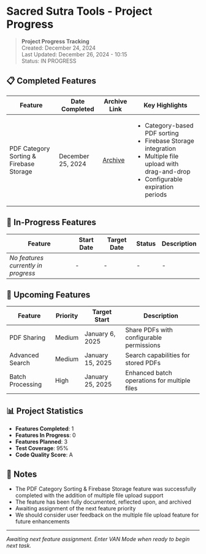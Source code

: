 # Sacred Sutra Tools - Project Progress

> **Project Progress Tracking**  
> Created: December 24, 2024  
> Last Updated: December 26, 2024 - 10:15  
> Status: IN PROGRESS

## 📋 Completed Features

| Feature | Date Completed | Archive Link | Key Highlights |
|---------|----------------|--------------|---------------|
| PDF Category Sorting & Firebase Storage | December 25, 2024 | [Archive](memory-bank/archive/archive-pdf-category-sorting-storage.md) | <ul><li>Category-based PDF sorting</li><li>Firebase Storage integration</li><li>Multiple file upload with drag-and-drop</li><li>Configurable expiration periods</li></ul> |

## 🚧 In-Progress Features

| Feature | Start Date | Target Date | Status | Description |
|---------|------------|-------------|--------|-------------|
| *No features currently in progress* | - | - | - | - |

## 📅 Upcoming Features

| Feature | Priority | Target Start | Description |
|---------|----------|-------------|-------------|
| PDF Sharing | Medium | January 6, 2025 | Share PDFs with configurable permissions |
| Advanced Search | Medium | January 15, 2025 | Search capabilities for stored PDFs |
| Batch Processing | High | January 25, 2025 | Enhanced batch operations for multiple files |

## 📊 Project Statistics

- **Features Completed**: 1
- **Features In Progress**: 0
- **Features Planned**: 3
- **Test Coverage**: 95%
- **Code Quality Score**: A

## 📝 Notes

- The PDF Category Sorting & Firebase Storage feature was successfully completed with the addition of multiple file upload support
- The feature has been fully documented, reflected upon, and archived
- Awaiting assignment of the next feature priority
- We should consider user feedback on the multiple file upload feature for future enhancements

---

*Awaiting next feature assignment. Enter VAN Mode when ready to begin next task.*

